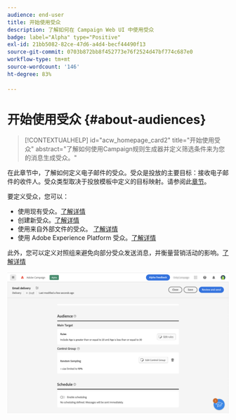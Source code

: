 ```yaml
---
audience: end-user
title: 开始使用受众
description: 了解如何在 Campaign Web UI 中使用受众
badge: label="Alpha" type="Positive"
exl-id: 21bb5082-82ce-47d6-a4d4-becf44490f13
source-git-commit: 0703b872bb8f452773e76f2524d47bf774c687e0
workflow-type: tm+mt
source-wordcount: '146'
ht-degree: 83%

---
```



# 开始使用受众 {#about-audiences}

>[!CONTEXTUALHELP]
>id="acw_homepage_card2"
>title="开始使用受众"
>abstract="了解如何使用Campaign规则生成器并定义筛选条件来为您的消息生成受众。"

<!--
Audience only created for the delivery, not available later-->


<!--
Three ways:
* existing audience

Campaign or AEP Audiences

* create new on the fly

query like AEP segment builder (same component with campaign data)

* import from file

show use case with a new audience creation (or import from file?)

control groups like acc: exract, random, based on attribute
-->

在此章节中，了解如何定义电子邮件的受众。受众是投放的主要目标：接收电子邮件的收件人。受众类型取决于投放模板中定义的目标映射。请参阅此[章节](../email/create-email.md)。

要定义受众，您可以：

* 使用现有受众。[了解详情](add-audience.md)
* 创建新受众。[了解详情](segment-builder.md)
* 使用来自外部文件的受众。 [了解详情](file-audience.md)
* 使用 Adobe Experience Platform 受众。[了解详情](aep-audience.md)

此外，您可以定义对照组来避免向部分受众发送消息，并衡量营销活动的影响。[了解详情](control-group.md)

![](assets/about-audience.png)
